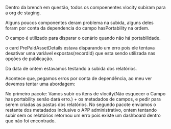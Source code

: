 Dentro da brench em questão, todos os compoenentes vlocity subiram para a org de staging.

Alguns poucos componentes deram problema na subida, alguns deles foram por conta da dependencia do campo hasPortability na ordem.

O campo é utilizado para disparar o cenário quando não há portabilidade.

o card PrePaidAssetDetails estava disparando um erro pois ele tentava desativar uma variável expostas(recordId) que esta sendo utilizada nas opções de publicação.

Da data de ontem estavamos testando a subida dos relatórios.

Acontece que, pegamos erros por conta de dependência, ao meu ver devemos tentar uma abordagem:

No primeiro pacote: Vamos subir os itens de vlocity(Não esquecer o Campo has portability senão dará erro.) + os metadados de campos, e pedir para serem criadas as pastas dos relatórios.
No segundo pacote enviamos o restante dos metadados inclusive o APP administrativo, ontem tentando subir sem os relatórios retornou um erro pois existe um dashboard dentro que não foi encontrado.

